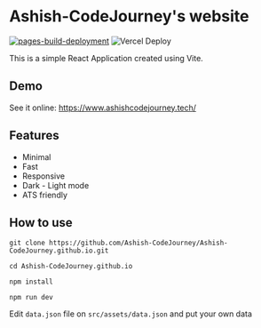 # Ashish-CodeJourney's website

[![pages-build-deployment](https://github.com/Ashish-CodeJourney/Ashish-CodeJourney.github.io/actions/workflows/pages/pages-build-deployment/badge.svg)](https://github.com/Ashish-CodeJourney/Ashish-CodeJourney.github.io/actions/workflows/pages/pages-build-deployment)
![Vercel Deploy](https://deploy-badge.vercel.app/vercel/ashish-code-journey-github-io?style=plastic&logo=success)

This is a simple React Application created using Vite.

## Demo

See it online: https://www.ashishcodejourney.tech/

## Features

- Minimal
- Fast
- Responsive
- Dark - Light mode
- ATS friendly

## How to use

```
git clone https://github.com/Ashish-CodeJourney/Ashish-CodeJourney.github.io.git
```
```
cd Ashish-CodeJourney.github.io
```
```
npm install
```
```
npm run dev
```

Edit ```data.json``` file on `src/assets/data.json` and put your own data
